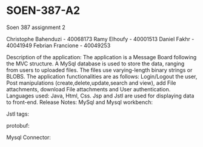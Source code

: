# SOEN-387-A2
Soen 387 assignment 2

Christophe Bahenduzi - 40068173
Ramy Elhoufy - 40001513
Daniel Fakhr - 40041949
Febrian Francione - 40049253

Description of the application: 
The application is a Message Board following the MVC structure. A MySql database is used to store the data, ranging from users to uploaded files. 
The files use varying-length binary strings or BLOBS. The application functionalities are as follows: Login/Logout the user, Post manipulations (create,delete,update,search and view),
add File attachments, download File attachments and User authentication. Languages used: Java, Html, Css. Jsp and Jstl are used for displaying data to front-end.
Release Notes: 
MySql and Mysql workbench: 

Jstl tags:

protobuf: 

Mysql Connector:

